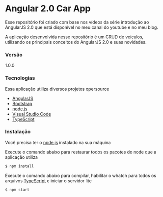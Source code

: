 # Angular 2.0 Car App

Esse repositório foi criado com base nos vídeos da série introdução ao AngularJS 2.0 que está dísponível no meu canal do youtube e no meu blog.

A aplicação desenvolvida nesse repositório é um CRUD de veículos, utilizando os principais conceitos do AngularJS 2.0 e suas novidades.

### Versão
1.0.0

### Tecnologias
Essa aplicação utiliza diversos projetos opersource

* [AngularJS]
* [Bootstrap]
* [node.js]
* [Visual Studio Code]
* [TypeScript]

### Instalação

Você precisa ter o [node.js] instalado na sua máquina

Execute o comando abaixo para restaurar todos os pacotes do node que a aplicação utiliza
```sh
$ npm install
```

Execute o comando abaixo para compilar, habilitar o whatch para todos os arquivos [TypeScript] e iniciar o servidor lite
```sh
$ npm start
```

[//]: # (These are reference links used in the body of this note and get stripped out when the markdown processor does its job. There is no need to format nicely because it shouldn't be seen. Thanks SO - http://stackoverflow.com/questions/4823468/store-comments-in-markdown-syntax)


   [node.js]: <http://nodejs.org>
   [Visual Studio Code]: <https://code.visualstudio.com/>
   [Bootstrap]: <http://getbootstrap.com/>
   [AngularJS]: <https://angular.io/>
   [TypeScript]: <http://www.typescriptlang.org/>



